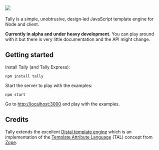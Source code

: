 <h1><a href='/'><img id='tally-logo' src='http://aralbalkan.com/images/tally-logo.svg'></a></h1>

Tally is a simple, unobtrusive, design‐led JavaScript template engine for Node and client.

**Currently in alpha and under heavy development.** You can play around with it but there is very little documentation and the API might change.

Getting started
---

Install Tally (and Tally Express):

```npm install tally```

Start the server to play with the examples:

```npm start```

Go to [http://localhost:3000](http://localhost:3000/) and play with the examples.

Credits
---

Tally extends the excellent [Distal template engine](https://code.google.com/p/distal/) which is an implementation of the [Template Attribute Language](http://en.wikipedia.org/wiki/Template_Attribute_Language) (TAL) concept from [Zope](http://www.zope.org).